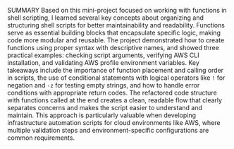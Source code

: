 SUMMARY
Based on this mini-project focused on working with functions in shell scripting, 
I learned several key concepts about organizing and structuring shell scripts for better maintainability and readability. Functions serve as essential building blocks that encapsulate specific logic, making code more modular and reusable. 
The project demonstrated how to create functions using proper syntax with descriptive names, and showed three practical examples: checking script arguments, verifying AWS CLI installation, and validating AWS profile environment variables. 
Key takeaways include the importance of function placement and calling order in scripts, the use of conditional statements with logical operators like `!` for negation and `-z` for testing empty strings, and how to handle error conditions with appropriate return codes. The refactored code structure with functions called at the end creates a clean, readable flow that clearly separates concerns and makes the script easier to understand and maintain. 
This approach is particularly valuable when developing infrastructure automation scripts for cloud environments like AWS, where multiple validation steps and environment-specific configurations are common requirements.